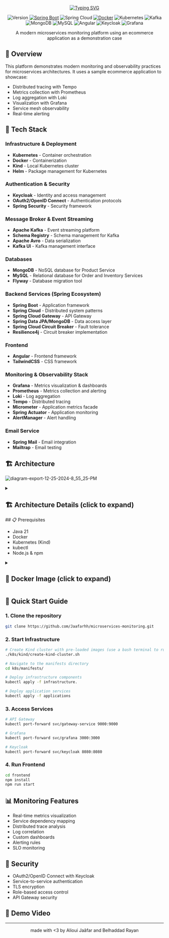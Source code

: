 <div align="center">
    
[![Typing SVG](https://readme-typing-svg.demolab.com?font=Jersey+15&size=34&pause=1000&color=FFFFFF&center=true&width=435&lines=Microservices+Monitoring+Platform)](https://git.io/typing-svg)

</div>
<div align="center">

![Version](https://img.shields.io/badge/version-1.0.0-blue.svg)
[![Spring Boot](https://img.shields.io/badge/Spring%20Boot-3.3.7-brightgreen.svg)](https://spring.io/projects/spring-boot)
![Spring Cloud](https://img.shields.io/badge/Spring%20Cloud-2023.0-brightgreen.svg)
[![Docker](https://img.shields.io/badge/docker-supported-blue.svg)](https://www.docker.com/)
![Kubernetes](https://img.shields.io/badge/Kubernetes-1.28-blue.svg)
![Kafka](https://img.shields.io/badge/Kafka-3.6-red.svg)
![MongoDB](https://img.shields.io/badge/MongoDB-6.0-green.svg)
![MySQL](https://img.shields.io/badge/MySQL-8.0-blue.svg)
![Angular](https://img.shields.io/badge/Angular-18-red.svg)
![Keycloak](https://img.shields.io/badge/Keycloak-23.0-orange.svg)
![Grafana](https://img.shields.io/badge/Grafana-10.2-orange.svg)

A modern microservices monitoring platform using an ecommerce application as a demonstration case
</div>

## 🎯 Overview

This platform demonstrates modern monitoring and observability practices for microservices architectures. It uses a sample ecommerce application to showcase:
- Distributed tracing with Tempo
- Metrics collection with Prometheus
- Log aggregation with Loki
- Visualization with Grafana
- Service mesh observability
- Real-time alerting

## 🔧 Tech Stack

### Infrastructure & Deployment
- **Kubernetes** - Container orchestration
- **Docker** - Containerization
- **Kind** - Local Kubernetes cluster
- **Helm** - Package management for Kubernetes

### Authentication & Security
- **Keycloak** - Identity and access management
- **OAuth2/OpenID Connect** - Authentication protocols
- **Spring Security** - Security framework

### Message Broker & Event Streaming
- **Apache Kafka** - Event streaming platform
- **Schema Registry** - Schema management for Kafka
- **Apache Avro** - Data serialization
- **Kafka UI** - Kafka management interface

### Databases
- **MongoDB** - NoSQL database for Product Service
- **MySQL** - Relational database for Order and Inventory Services
- **Flyway** - Database migration tool

### Backend Services (Spring Ecosystem)
- **Spring Boot** - Application framework
- **Spring Cloud** - Distributed system patterns
- **Spring Cloud Gateway** - API Gateway
- **Spring Data JPA/MongoDB** - Data access layer
- **Spring Cloud Circuit Breaker** - Fault tolerance
- **Resilience4j** - Circuit breaker implementation

### Frontend
- **Angular** - Frontend framework
- **TailwindCSS** - CSS framework

### Monitoring & Observability Stack
- **Grafana** - Metrics visualization & dashboards
- **Prometheus** - Metrics collection and alerting
- **Loki** - Log aggregation
- **Tempo** - Distributed tracing
- **Micrometer** - Application metrics facade
- **Spring Actuator** - Application monitoring
- **AlertManager** - Alert handling

### Email Service
- **Spring Mail** - Email integration
- **Mailtrap** - Email testing

## 🏗️ Architecture
![diagram-export-12-25-2024-8_55_25-PM](https://github.com/user-attachments/assets/dc39853f-0822-4069-bd05-fb54c179d0c8)

<details>
    <summary><h2>🏗️ Architecture Details (click to expand)</h2></summary>

    └── Jaafarhh-microservices-manager/
        ├── docker/
        │   ├── grafana/
        │   ├── mysql/
        │   ├── prometheus/
        │   ├── tempo/
        │   └── keycloak/
        │       └── realms/
        ├── k8s/
        │   ├── manifests/
        │   │   ├── applications/
        │   │   ├── infrastructure/
        │   └── kind/
        ├── frontend/
        │   ├── Dockerfile
        │   ├── public/
        │   ├── package-lock.json
        │   ├── package.json
        │   ├── src/
        │   │   ├── index.html
        │   │   ├── styles.css
        │   │   ├── main.ts
        │   │   └── app/
        │   │       ├── interceptor/
        │   │       ├── services/
        │   │       ├── shared/
        │   │       │   └── header/
        │   │       ├── config/
        │   │       ├── pages/
        │   │       │   ├── add-product/
        │   │       │   └── home-page/
        │   │       ├── model/
        │   └── angular.json
        ├── api-gateway/
        │   ├── pom.xml
        │   └── src/main/java/com/alioui/   microservices/
        │       └── main/
        │           ├── resources/
        │           └── java/com/alioui/microservices/  gateway/
        │               ├── config/
        │               ├── routes/
        │               └── ApiGatewayApplication.java
        ├── notification-service/
        │   ├── pom.xml
        │   └── src/main/
        │       ├── resources/
        │       │   └── avro/
        │       └── java/com/alioui/microservices/  notification/
        │           ├── config/
        │           ├── service/
        │           └──     NotificationServiceApplication.java
        ├── order-service/
        │   ├── pom.xml
        │   └── src/
        │       ├── main/
        │       │   ├── resources/
        │       │   │   ├── avro/
        │       │   │   └── db/migration/
        │       │   └── java/com/alioui/microservices/  order/
        │       │       ├── dto/
        │       │       ├── event/
        │       │       ├── controller/
        │       │       ├── repository/
        │       │       ├── config/
        │       │       ├── model/
        │       │       ├── service/
        │       │       ├── client/
        │       │       └── OrderServiceApplication.    java
        │       └── test/
        │           ├── resources/
        │           └── java/com/alioui/microservices/  order/
        │               ├── stubs/
        │               ├──     OrderServiceApplicationTests.java
        │               └──     TestOrderServiceApplication.java
        ├── inventory-service/
        │   ├── pom.xml
        │   └── src/
        │       ├── main/
        │       │   ├── resources/
        │       │   │   └── db/migration/
        │       │   └── java/com/alioui/microservices/
        │       │       └── inventory/
        │       │           ├── controller/
        │       │           ├── repository/
        │       │           ├── config/
        │       │           ├── model/
        │       │           ├── service/
        │       │           └──     InventoryServiceApplication.java
        │       └── test/java/com/alioui/   microservices/inventory/
        │           ├──     InventoryServiceApplicationTests.java
        │           └──     TestInventoryServiceApplication.java
        ├── product-service/
        │   ├── pom.xml
        │   └── src/main/
        │       ├── resources/
        │       └── java/com/alioui/microservices/  product/
        │           ├── dto/
        │           ├── controller/
        │           ├── repository/
        │           ├── config/
        │           ├── model/
        │           ├── service/
        │           └── ProductServiceApplication.  java                                    
        ├── pom.xml
        └── docker-compose.yml
</details>
## 📋 Prerequisites

- Java 21
- Docker
- Kubernetes (Kind)
- kubectl
- Node.js & npm
<details>
  <summary><h2>🐋 Docker Image (click to expand)</h2></summary>

    version: '4'
    services:
      mongodb:
        image: mongo:7.0.5
        container_name: mongodb
        ports:
          - "27017:27017"
        environment:
          MONGO_INITDB_ROOT_USERNAME: root
          MONGO_INITDB_ROOT_PASSWORD: password
          MONGO_INITDB_DATABASE: product-service
        volumes:
          - ./data/mongodb:/data/db
      mysql:
        image: mysql:8.3.0
        container_name: mysql
        environment:
          MYSQL_ROOT_PASSWORD: mysql
        ports:
          - "3306:3306"
        volumes:
          - ./data/mysql:/var/lib/mysql
          - ./docker/mysql/init.sql:/   docker-entrypoint-initdb.d/init.sql
      zookeeper:
        image: confluentinc/cp-zookeeper:7.5.0
        hostname: zookeeper
        container_name: zookeeper
        ports:
          - "2181:2181"
        environment:
          ZOOKEEPER_CLIENT_PORT: 2181
          ZOOKEEPER_TICK_TIME: 2000

      broker:
        image: confluentinc/cp-kafka:7.5.0
        container_name: broker
        ports:
          - "9092:9092"
          - "29092:29092"
        depends_on:
          - zookeeper
        environment:
          KAFKA_BROKER_ID: 1
          KAFKA_ZOOKEEPER_CONNECT: 'zookeeper:2181'
          KAFKA_LISTENER_SECURITY_PROTOCOL_MAP:     PLAINTEXT:PLAINTEXT,PLAINTEXT_HOST:PLAINTEXT
          KAFKA_ADVERTISED_LISTENERS: PLAINTEXT://  broker:29092,PLAINTEXT_HOST://localhost:9092
          KAFKA_OFFSETS_TOPIC_REPLICATION_FACTOR: 1

      schema-registry:
        image: confluentinc/cp-schema-registry:7.5.0
        hostname: schema-registry
        container_name: schema-registry
        depends_on:
          - broker
        ports:
          - "8085:8081"
        environment:
          SCHEMA_REGISTRY_HOST_NAME: schema-registry
          SCHEMA_REGISTRY_KAFKASTORE_BOOTSTRAP_SERVERS  : 'broker:29092'
          SCHEMA_REGISTRY_LISTENERS: http://    schema-registry:8081
      kafka-ui:
        container_name: kafka-ui
        image: provectuslabs/kafka-ui:latest
        ports:
          - "8086:8080"
        depends_on:
          - broker
        environment:
          KAFKA_CLUSTERS_NAME: local
          KAFKA_CLUSTERS_BOOTSTRAPSERVERS:  broker:29092
          #      KAFKA_CLUSTERS_SCHEMAREGISTRY:     http://schema-registry:8081
          DYNAMIC_CONFIG_ENABLED: 'true'
      keycloak-mysql:
        container_name: keycloak-mysql
        image: mysql:8
        volumes:
          - ./volume-data/mysql_keycloak_data:/var/ lib/mysql
        environment:
          MYSQL_ROOT_PASSWORD: root
          MYSQL_DATABASE: keycloak
          MYSQL_USER: keycloak
          MYSQL_PASSWORD: password
      keycloak:
        container_name: keycloak
        image: quay.io/keycloak/keycloak:24.0.1
        command: [ "start-dev", "--import-realm" ]
        environment:
          DB_VENDOR: MYSQL
          DB_ADDR: mysql
          DB_DATABASE: keycloak
          DB_USER: keycloak
          DB_PASSWORD: password
          KEYCLOAK_ADMIN: admin
          KEYCLOAK_ADMIN_PASSWORD: admin
        ports:
          - "8181:8080"
        volumes:
          - ./docker/keycloak/realms/:/opt/keycloak/    data/import/
        depends_on:
          - keycloak-mysql
      loki:
        image: grafana/loki:main
        container_name: loki
        command: [ "-config.file=/etc/loki/ local-config.yaml" ]
        ports:
          - "3100:3100"
      prometheus:
        image: prom/prometheus:v2.46.0
        container_name: prometheus
        command:
          - --enable-feature=exemplar-storage
          - --config.file=/etc/prometheus/prometheus.   yml
        volumes:
          - ./docker/prometheus/prometheus.yml:/etc/    prometheus/prometheus.yml:ro
          - ./docker/prometheus/alerts.yml:/etc/    prometheus/alerts.yml:ro
        ports:
          - "9090:9090"
      alertmanager:
        image: prom/alertmanager:v0.25.0
        container_name: alertmanager
        volumes:
          - ./docker/alertmanager:/etc/alertmanager
        command:
          - '--config.file=/etc/alertmanager/   alertmanager.yml'
        ports:
          - "9093:9093"
      tempo:
        image: grafana/tempo:2.2.2
        container_name: tempo
        command: [ "-config.file=/etc/tempo.yaml" ]
        volumes:
          - ./docker/tempo/tempo.yml:/etc/tempo.    yaml:ro
          - ./data/tempo:/tmp/tempo
        ports:
          - "3110:3100"  # Tempo
          - "9411:9411" # zipkin
      grafana:
        image: grafana/grafana:10.1.0
        container_name: grafana
        volumes:
          - ./docker/grafana:/etc/grafana/  provisioning/datasources:ro
        environment:
          - GF_AUTH_ANONYMOUS_ENABLED=true
          - GF_AUTH_ANONYMOUS_ORG_ROLE=Admin
          - GF_AUTH_DISABLE_LOGIN_FORM=true
        ports:
          - "3000:3000"
</details>

## 🚀 Quick Start Guide
### 1. Clone the repository
```bash
git clone https://github.com/Jaafarhh/microservices-monitoring.git
```
### 2. Start Infrastructure
```bash
# Create Kind cluster with pre-loaded images (use a bash terminal to run the .sh file)
./k8s/kind/create-kind-cluster.sh

# Navigate to the manifests directory
cd k8s/manifests/

# Deploy infrastructure components
kubectl apply -f infrastructure.

# Deploy application services
kubectl apply -f applications
```
### 3. Access Services
```bash
# API Gateway
kubectl port-forward svc/gateway-service 9000:9000

# Grafana
kubectl port-forward svc/grafana 3000:3000

# Keycloak
kubectl port-forward svc/keycloak 8080:8080
```
### 4. Run Frontend
```bash
cd frontend
npm install
npm run start
```
## 📊 Monitoring Features

- Real-time metrics visualization
- Service dependency mapping
- Distributed trace analysis
- Log correlation
- Custom dashboards
- Alerting rules
- SLO monitoring

## 🔐 Security

- OAuth2/OpenID Connect with Keycloak
- Service-to-service authentication
- TLS encryption
- Role-based access control
- API Gateway security

## 🎥 Demo Video

---
<div align="center">

made with <3 by Alioui Jaâfar and Belhaddad Rayan

</div>
